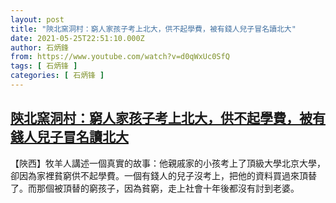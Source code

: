 ```yaml
---
layout: post
title: "陝北窯洞村：窮人家孩子考上北大，供不起學費，被有錢人兒子冒名讀北大"
date: 2021-05-25T22:51:10.000Z
author: 石炳鋒
from: https://www.youtube.com/watch?v=d0qWxUc0SfQ
tags: [ 石炳锋 ]
categories: [ 石炳锋 ]
---
```

<!--1621983070000-->
[陝北窯洞村：窮人家孩子考上北大，供不起學費，被有錢人兒子冒名讀北大](https://www.youtube.com/watch?v=d0qWxUc0SfQ)
------

<div>
【陜西】牧羊人講述一個真實的故事：他親戚家的小孩考上了頂級大學北京大學，卻因為家裡貧窮供不起學費。一個有錢人的兒子沒考上，把他的資料買過來頂替了。而那個被頂替的窮孩子，因為貧窮，走上社會十年後都沒有討到老婆。
</div>
